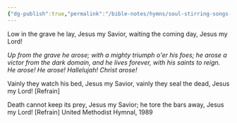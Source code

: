 ```yaml
---
{"dg-publish":true,"permalink":"/bible-notes/hymns/soul-stirring-songs-and-hymns/christ-arose/","title":"Christ Arose!"}
---
```



Low in the grave he lay, Jesus my Savior,
waiting the coming day, Jesus my Lord!

*Up from the grave he arose;
with a mighty triumph o'er his foes;
he arose a victor from the dark domain,
and he lives forever, with his saints to reign.
He arose! He arose! Hallelujah! Christ arose!*

Vainly they watch his bed, Jesus my Savior,
vainly they seal the dead, Jesus my Lord! [Refrain]

Death cannot keep its prey, Jesus my Savior;
he tore the bars away, Jesus my Lord! [Refrain]
United Methodist Hymnal, 1989